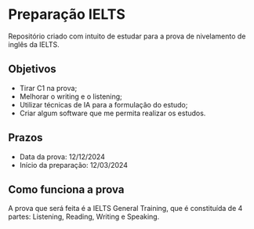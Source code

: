 # Preparação IELTS

Repositório criado com intuito de estudar para a prova de nivelamento de inglês da IELTS.


## Objetivos

- Tirar C1 na prova;
- Melhorar o writing e o listening;
- Utilizar técnicas de IA para a formulação do estudo;
- Criar algum software que me permita realizar os estudos.


## Prazos

- Data da prova: 12/12/2024
- Início da preparação: 12/03/2024

## Como funciona a prova

A prova que será feita é a IELTS General Training, que é constituída de 4 partes:
Listening, Reading, Writing e Speaking.

